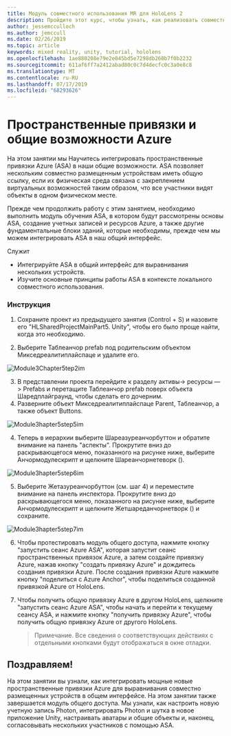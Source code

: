 ```yaml
---
title: Модуль совместного использования MR для HoloLens 2
description: Пройдите этот курс, чтобы узнать, как реализовать совместное использование нескольких пользователей в приложении HoloLens 2.
author: jessemcculloch
ms.author: jemccull
ms.date: 02/26/2019
ms.topic: article
keywords: mixed reality, unity, tutorial, hololens
ms.openlocfilehash: 1ae880208e79e2e045bd5e7298db260b7f0b2232
ms.sourcegitcommit: 611af6ff7a2412abad80c0c7d4decfc0c3a0e8c8
ms.translationtype: MT
ms.contentlocale: ru-RU
ms.lasthandoff: 07/17/2019
ms.locfileid: "68293626"
---
```

# <a name="azure-spatial-anchors-and-shared-experiences"></a>Пространственные привязки и общие возможности Azure

На этом занятии мы Научитесь интегрировать пространственные привязки Azure (ASA) в наши общие возможности. ASA позволяет нескольким совместно размещенным устройствам иметь общую ссылку, если их физическая среда связана с закреплением виртуальных возможностей таким образом, что все участники видят объекты в одном физическом месте.

Прежде чем продолжить работу с этим занятием, необходимо выполнить модуль обучения ASA, в котором будут рассмотрены основы ASA, создание учетных записей и ресурсов Azure, а также другие фундаментальные блоки зданий, которые необходимы, прежде чем мы можем интегрировать ASA в наш общий интерфейс.

Служит

- Интегрируйте ASA в общий интерфейс для выравнивания нескольких устройств.
- Изучите основные принципы работы ASA в контексте локального совместного использования.

### <a name="instructions"></a>Инструкция

1. Сохраните проект из предыдущего занятия (Control + S) и назовите его "HLSharedProjectMainPart5. Unity", чтобы его было проще найти, когда это необходимо.

2. Выберите Таблеанчор prefab под родительским объектом Микседреалитиплайспаце и удалите его.

![Module3Chapter5tep2im](images/module3chapter5step2im.PNG)

3.  В представлении проекта перейдите к разделу активы-> ресурсы — > Prefabs и перетащите Таблеанчор prefab поверх объекта Шаредплайграунд, чтобы сделать его дочерним.
4.  Разверните объект Микседреалитиплайспаце Parent, Таблеанчор, а также объект Buttons. 

![Module3hapter5step5im](images/module3chapter5step5im.PNG)

4. Теперь в иерархии выберите Шареазуреанчорбуттон и обратите внимание на панель "аспекты". Прокрутите вниз до раскрывающегося меню, показанного на рисунке ниже, выберите Анчормодулескрипт и щелкните Шареанчорнетеворк ().

![Module3hapter5step6im](images/module3chapter5step6im.PNG)

5. Выберите Жетазуреанчорбуттон (см. шаг 4) и переместите внимание на панель инспектора. Прокрутите вниз до раскрывающегося меню, показанного на рисунке ниже, выберите Анчормодулескрипт и щелкните Жетшареданчорнетворк () и сохраните.

![Module3hapter5step7im](images/module3chapter5step7im.PNG)

6. Чтобы протестировать модуль общего доступа, нажмите кнопку "запустить сеанс Azure ASA", которая запустит сеанс пространственных привязок Azure, а затем создайте привязку Azure, нажав кнопку "создать привязку Azure" и дождитесь создания привязки Azure. После создания привязки Azure нажмите кнопку "поделиться с Azure Anchor", чтобы поделиться созданной привязкой Azure от HoloLens.

7. Чтобы получить общую привязку Azure в другом HoloLens, щелкните "запустить сеанс Azure ASA", чтобы начать и перейти к текущему сеансу ASA, и нажмите кнопку "получить привязку Azure", чтобы получить общую привязку Azure от другого HoloLens.

   > Примечание. Все сведения о соответствующих действиях с отдельными кнопками будут отображаться в окне отладки.

## <a name="congratulations"></a>Поздравляем!

На этом занятии вы узнали, как интегрировать мощные новые пространственные привязки Azure для выравнивания совместно размещенных устройств в общем интерфейсе. На этом занятии также завершается модуль общего доступа. Мы узнали, как настроить новую учетную запись Photon, интегрировать Photon и шутка в новое приложение Unity, настраивать аватары и общие объекты и, наконец, согласовывать нескольких участников с помощью ASA. 


